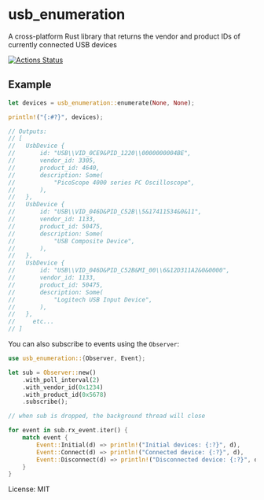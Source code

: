 # usb_enumeration

A cross-platform Rust library that returns the vendor and product IDs of
currently connected USB devices

[![Actions Status](https://github.com/timfish/usb-enumeration/workflows/Build/badge.svg)](https://github.com/timfish/usb-enumeration/actions)

## Example

```rust
let devices = usb_enumeration::enumerate(None, None);

println!("{:#?}", devices);

// Outputs:
// [
//   UsbDevice {
//       id: "USB\\VID_0CE9&PID_1220\\0000000004BE",
//       vendor_id: 3305,
//       product_id: 4640,
//       description: Some(
//           "PicoScope 4000 series PC Oscilloscope",
//       ),
//   },
//   UsbDevice {
//       id: "USB\\VID_046D&PID_C52B\\5&17411534&0&11",
//       vendor_id: 1133,
//       product_id: 50475,
//       description: Some(
//           "USB Composite Device",
//       ),
//   },
//   UsbDevice {
//       id: "USB\\VID_046D&PID_C52B&MI_00\\6&12D311A2&0&0000",
//       vendor_id: 1133,
//       product_id: 50475,
//       description: Some(
//           "Logitech USB Input Device",
//       ),
//   },
//     etc...
// ]
```

You can also subscribe to events using the `Observer`:

```rust
use usb_enumeration::{Observer, Event};

let sub = Observer::new()
    .with_poll_interval(2)
    .with_vendor_id(0x1234)
    .with_product_id(0x5678)
    .subscribe();

// when sub is dropped, the background thread will close

for event in sub.rx_event.iter() {
    match event {
        Event::Initial(d) => println!("Initial devices: {:?}", d),
        Event::Connect(d) => println!("Connected device: {:?}", d),
        Event::Disconnect(d) => println!("Disconnected device: {:?}", d),
    }
}
```

License: MIT
